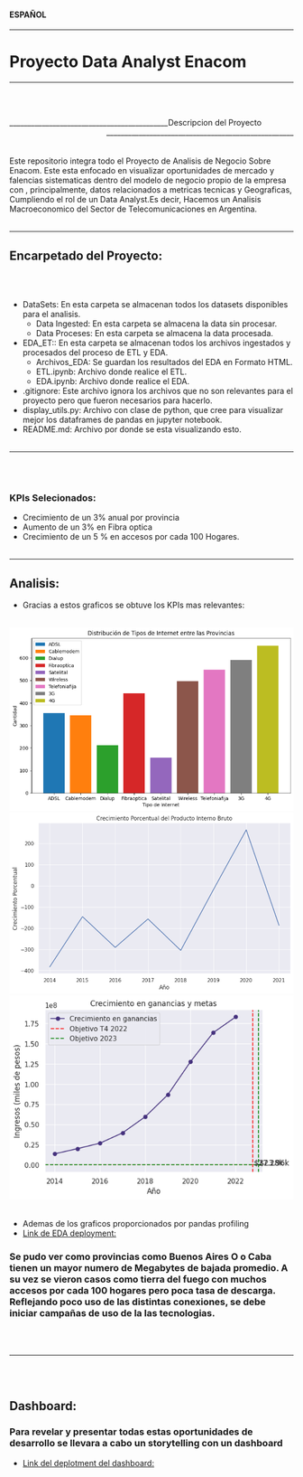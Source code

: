 #### ESPAÑOL

---

# Proyecto Data Analyst Enacom

---

<br></br>

<div style="text-align: left; float: left;">____________________________________________Descripcion del Proyecto</div>
<div style="text-align: right; float: right;">____________________________________________________</div>

<br></br>
<br></br>
Este repositorio integra todo el Proyecto de Analisis de Negocio Sobre Enacom. Este esta enfocado en visualizar oportunidades de mercado y falencias sistematicas dentro del modelo de negocio propio de la empresa con , principalmente, datos relacionados a metricas tecnicas y Geograficas, Cumpliendo el rol de un Data Analyst.Es decir, Hacemos un Analisis Macroeconomico del Sector de Telecomunicaciones en Argentina.
<br></br>

---

## Encarpetado del Proyecto:

<br></br>

- DataSets: En esta carpeta se almacenan todos los datasets disponibles para el analisis.
  - Data Ingested: En esta carpeta se almacena la data sin procesar.
  - Data Proceses: En esta carpeta se almacena la data procesada.
- EDA_ET:: En esta carpeta se almacenan todos los archivos ingestados y procesados del proceso de ETL y EDA.
  - Archivos_EDA: Se guardan los resultados del EDA en Formato HTML.
  - ETL.ipynb: Archivo donde realice el ETL.
  - EDA.ipynb: Archivo donde realice el EDA.
- .gitignore: Este archivo ignora los archivos que no son relevantes para el proyecto pero que fueron necesarios para hacerlo.
- display_utils.py: Archivo con clase de python, que cree para visualizar mejor los dataframes de pandas en jupyter notebook.
- README.md: Archivo por donde se esta visualizando esto.
  <br></br>

---

<br></br>

### KPIs Selecionados:

- Crecimiento de un 3% anual por provincia
- Aumento de un 3% en Fibra optica
- Crecimiento de un 5 % en accesos por cada 100 Hogares.
  <br></br>

---

## Analisis:

- Gracias a estos graficos se obtuve los KPIs mas relevantes:
  <br></br>

![grapghi](src/output.png)
![grapghi](src/output2.png)
![grapghi](src/output3.png)
<br></br>

- Ademas de los graficos proporcionados por pandas profiling
- [Link de EDA deployment: ](https://eda-visualizar.onrender.com/#sample)

### Se pudo ver como provincias como Buenos Aires O o Caba tienen un mayor numero de Megabytes de bajada promedio. A su vez se vieron casos como tierra del fuego con muchos accesos por cada 100 hogares pero poca tasa de descarga. Reflejando poco uso de las distintas conexiones, se debe iniciar campañas de uso de la las tecnologias.

<br></br>

---

<br></br>

## Dashboard:

### Para revelar y presentar todas estas oportunidades de desarrollo se llevara a cabo un storytelling con un dashboard

- [Link del deplotment del dashboard: ](https://dashboard-emiliano-sosa-streamlit.onrender.com)
